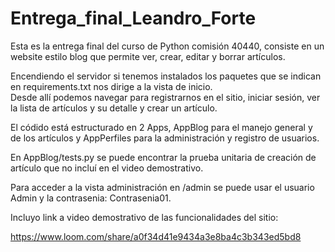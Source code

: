 # Entrega_final_Leandro_Forte  
Esta es la entrega final del curso de Python comisión 40440, consiste en un website estilo blog que permite ver, crear, editar y borrar artículos. 

Encendiendo el servidor si tenemos instalados los paquetes que se indican en requirements.txt nos dirige a la vista de inicio.   
Desde allí podemos navegar para registrarnos en el sitio, iniciar sesión, ver la lista de artículos y su detalle y crear un artículo.   

El códido está estructurado en 2 Apps, AppBlog para el manejo general y de los artículos y AppPerfiles para la administración y registro de usuarios. 

En AppBlog/tests.py se puede encontrar la prueba unitaria de creación de artículo que no incluí en el video demostrativo.  

Para acceder a la vista administración en /admin se puede usar el usuario Admin y la contrasenia: Contrasenia01. 

Incluyo link a video demostrativo de las funcionalidades del sitio: 

https://www.loom.com/share/a0f34d41e9434a3e8ba4c3b343ed5bd8



